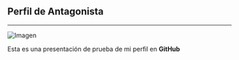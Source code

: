 ## Perfil de Antagonista
---
![Imagen](https://bonusstagemagazine.files.wordpress.com/2021/05/medievil-dan-humano.png?w=328&h=262)

Esta es una presentación de prueba de mi perfil en **GitHub**
